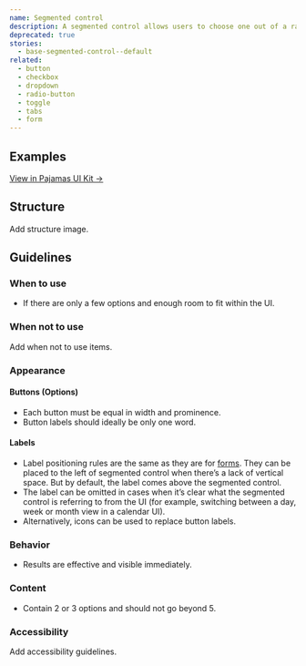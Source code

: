 ```yaml
---
name: Segmented control
description: A segmented control allows users to choose one out of a range of available options. It is a button group of equal options where only one can be selected and active. There must always be one option active.
deprecated: true
stories:
  - base-segmented-control--default
related:
  - button
  - checkbox
  - dropdown
  - radio-button
  - toggle
  - tabs
  - form 
---
```


## Examples

<story-viewer story-name="base-segmented-control--default"></story-viewer>

[View in Pajamas UI Kit →](https://www.figma.com/file/qEddyqCrI7kPSBjGmwkZzQ/Component-library?node-id=425%3A135)

## Structure

<todo>Add structure image.</todo>

## Guidelines

### When to use

- If there are only a few options and enough room to fit within the UI.

### When not to use

<todo>Add when not to use items.</todo>

### Appearance

#### Buttons (Options)

- Each button must be equal in width and prominence.
- Button labels should ideally be only one word. 

#### Labels

- Label positioning rules are the same as they are for [forms](/patterns/forms). They can be placed to the left of segmented control when there’s a lack of vertical space. But by default, the label comes above the segmented control.
- The label can be omitted in cases when it’s clear what the segmented control is referring to from the UI (for example, switching between a day, week or month view in a calendar UI).
- Alternatively, icons can be used to replace button labels.

### Behavior

- Results are effective and visible immediately.

### Content

- Contain 2 or 3 options and should not go beyond 5.

### Accessibility

<todo>Add accessibility guidelines.</todo>
